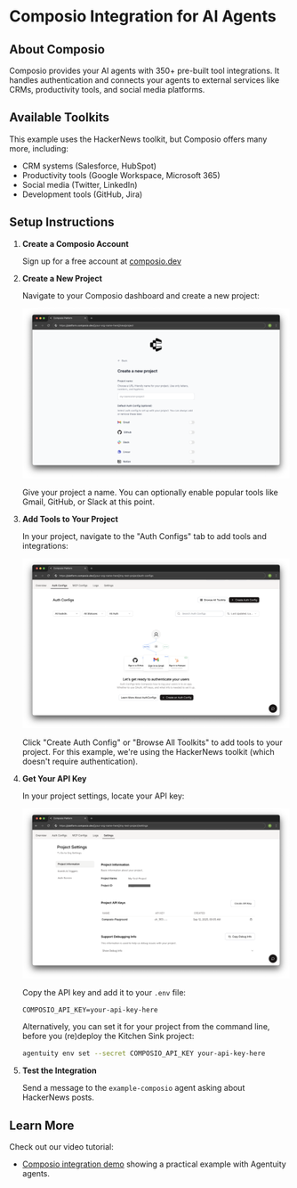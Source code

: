 # Composio Integration for AI Agents

## About Composio

Composio provides your AI agents with 350+ pre-built tool integrations. It handles authentication and connects your agents to external services like CRMs, productivity tools, and social media platforms.

## Available Toolkits

This example uses the HackerNews toolkit, but Composio offers many more, including:
- CRM systems (Salesforce, HubSpot)
- Productivity tools (Google Workspace, Microsoft 365)
- Social media (Twitter, LinkedIn)
- Development tools (GitHub, Jira)

## Setup Instructions

1. **Create a Composio Account**
   
   Sign up for a free account at [composio.dev](https://composio.dev)

2. **Create a New Project**
   
   Navigate to your Composio dashboard and create a new project:
   
   ![Composio dashboard showing Create Project button](/.github/example-composio/composio-setup-1-create-project.png)
   
   Give your project a name. You can optionally enable popular tools like Gmail, GitHub, or Slack at this point.

3. **Add Tools to Your Project**
   
   In your project, navigate to the "Auth Configs" tab to add tools and integrations:
   
   ![Composio Auth Configs interface](/.github/example-composio/composio-setup-3-auth-configs.png)
   
   Click "Create Auth Config" or "Browse All Toolkits" to add tools to your project. For this example, we're using the HackerNews toolkit (which doesn't require authentication).

4. **Get Your API Key**
   
   In your project settings, locate your API key:
   
   ![Composio project settings showing API key](/.github/example-composio/composio-setup-2-api-key.png)
   
   Copy the API key and add it to your `.env` file:
   ```env
   COMPOSIO_API_KEY=your-api-key-here
   ```
   
   Alternatively, you can set it for your project from the command line, before you (re)deploy the Kitchen Sink project:
   ```bash
   agentuity env set --secret COMPOSIO_API_KEY your-api-key-here
   ```

5. **Test the Integration**
   
   Send a message to the `example-composio` agent asking about HackerNews posts.

## Learn More
Check out our video tutorial:
- [Composio integration demo](https://youtu.be/WUkB9jjqV_4?t=187) showing a practical example with Agentuity agents.
